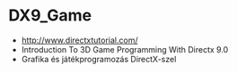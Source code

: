 # DX9_Game

- http://www.directxtutorial.com/
- Introduction To 3D Game Programming With Directx 9.0
- Grafika és játékprogramozás DirectX-szel
